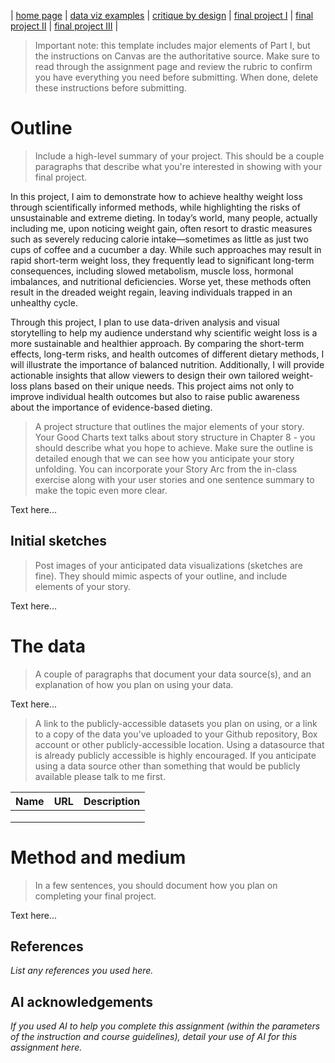 | [home page](https://cmustudent.github.io/tswd-portfolio-templates/) | [data viz examples](dataviz-examples) | [critique by design](critique-by-design) | [final project I](final-project-part-one) | [final project II](final-project-part-two) | [final project III](final-project-part-three) |


> Important note: this template includes major elements of Part I, but the instructions on Canvas are the authoritative source.  Make sure to read through the assignment page and review the rubric to confirm you have everything you need before submitting.  When done, delete these instructions before submitting.

# Outline
> Include a high-level summary of your project.  This should be a couple paragraphs that describe what you're interested in showing with your final project. 
 
In this project, I aim to demonstrate how to achieve healthy weight loss through scientifically informed methods, while highlighting the risks of unsustainable and extreme dieting. In today’s world, many people, actually including me, upon noticing weight gain, often resort to drastic measures such as severely reducing calorie intake—sometimes as little as just two cups of coffee and a cucumber a day. While such approaches may result in rapid short-term weight loss, they frequently lead to significant long-term consequences, including slowed metabolism, muscle loss, hormonal imbalances, and nutritional deficiencies. Worse yet, these methods often result in the dreaded weight regain, leaving individuals trapped in an unhealthy cycle.

Through this project, I plan to use data-driven analysis and visual storytelling to help my audience understand why scientific weight loss is a more sustainable and healthier approach. By comparing the short-term effects, long-term risks, and health outcomes of different dietary methods, I will illustrate the importance of balanced nutrition. Additionally, I will provide actionable insights that allow viewers to design their own tailored weight-loss plans based on their unique needs. This project aims not only to improve individual health outcomes but also to raise public awareness about the importance of evidence-based dieting.




> A project structure that outlines the major elements of your story.  Your Good Charts text talks about story structure in Chapter 8 - you should describe what you hope to achieve.  Make sure the outline is detailed enough that we can see how you anticipate your story unfolding.  You can incorporate your Story Arc from the in-class exercise along with your user stories and one sentence summary to make the topic even more clear. 

Text here...

## Initial sketches
> Post images of your anticipated data visualizations (sketches are fine). They should mimic aspects of your outline, and include elements of your story.  

Text here...

# The data
> A couple of paragraphs that document your data source(s), and an explanation of how you plan on using your data. 

Text here...

> A link to the publicly-accessible datasets you plan on using, or a link to a copy of the data you've uploaded to your Github repository, Box account or other publicly-accessible location. Using a datasource that is already publicly accessible is highly encouraged.  If you anticipate using a data source other than something that would be publicly available please talk to me first. 

| Name | URL | Description |
|------|-----|-------------|
|      |     |             |
|      |     |             |
|      |     |             |

# Method and medium
> In a few sentences, you should document how you plan on completing your final project. 

Text here...

## References
_List any references you used here._

## AI acknowledgements
_If you used AI to help you complete this assignment (within the parameters of the instruction and course guidelines), detail your use of AI for this assignment here._
